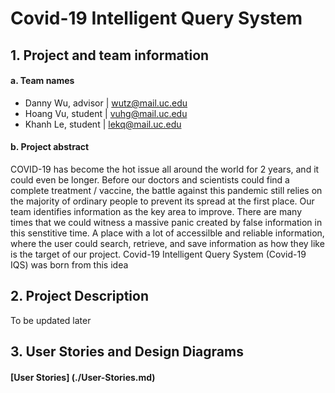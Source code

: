 # Covid-19 Intelligent Query System

## 1. Project and team information
#### a. Team names
- Danny Wu, advisor | wutz@mail.uc.edu
- Hoang Vu, student | vuhg@mail.uc.edu
- Khanh Le, student | lekq@mail.uc.edu
#### b. Project abstract
COVID-19 has become the hot issue all around the world for 2 years, and it could even be longer.
Before our doctors and scientists could find a complete treatment / vaccine, the battle against this pandemic
still relies on the majority of ordinary people to prevent its spread at the first place. Our team identifies
information as the key area to improve. There are many times that we could witness a massive panic created by false
information in this senstitive time. A place with a lot of accessilble and reliable information, where the user 
could search, retrieve, and save information as how they like is the target of our project. Covid-19 Intelligent
Query System (Covid-19 IQS) was born from this idea

## 2. Project Description
To be updated later

## 3. User Stories and Design Diagrams
#### [User Stories] (./User-Stories.md)

